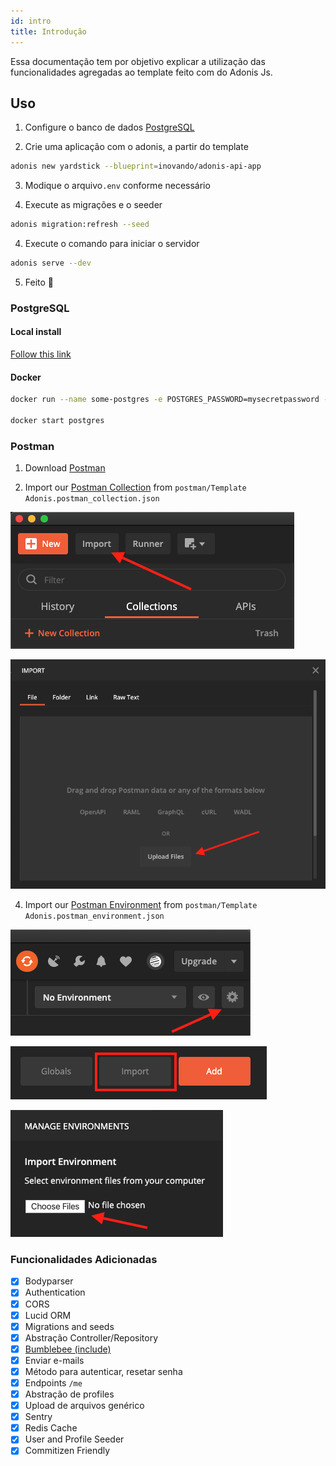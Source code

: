 ```yaml
---
id: intro
title: Introdução
---
```


Essa documentação tem por objetivo explicar a utilização das funcionalidades agregadas ao template feito com do Adonis Js.


## Uso

1. Configure o banco de dados [PostgreSQL](#postgresql)

2. Crie uma aplicação com o adonis, a partir do template
```bash
adonis new yardstick --blueprint=inovando/adonis-api-app
```

3. Modique o arquivo`.env` conforme necessário

4. Execute as migrações e o seeder 
```bash
adonis migration:refresh --seed
```

4. Execute o comando para iniciar o servidor

```bash
adonis serve --dev
```

5. Feito 🎉

### PostgreSQL

#### Local install

[Follow this link](https://www.postgresql.org/download/)

#### Docker

```bash
docker run --name some-postgres -e POSTGRES_PASSWORD=mysecretpassword -d postgres

docker start postgres
```

### Postman

1. Download [Postman](https://www.postman.com/downloads/)

3. Import our [Postman Collection](https://learning.postman.com/docs/postman/collections/intro-to-collections/) from `postman/Template Adonis.postman_collection.json`

![Postman Collection | First Step](/img/postman-collection-1.png)


![Postman Collection | Second Step](/img/postman-collection-2.png)

4. Import our [Postman Environment](https://learning.postman.com/img/postman/variables-and-environments/managing-environments/) from `postman/Template Adonis.postman_environment.json`

![Postman Environment | First Step](/img/postman-environment-1.png)

![Postman Environment | Second Step](/img/postman-environment-2.png)

![Postman Environment | Second Step](/img/postman-environment-3.png)

### Funcionalidades Adicionadas

- [x] Bodyparser
- [x] Authentication
- [x] CORS
- [x] Lucid ORM
- [x] Migrations and seeds
- [x] Abstração Controller/Repository
- [x] [Bumblebee (include)](https://github.com/rhwilr/adonis-bumblebee)
- [x] Enviar e-mails
- [x] Método para autenticar, resetar senha
- [x] Endpoints `/me`
- [x] Abstração de profiles
- [x] Upload de arquivos genérico
- [x] Sentry
- [x] Redis Cache
- [x] User and Profile Seeder
- [x] Commitizen Friendly